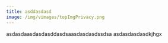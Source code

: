 ```yaml
---
title: asddasdasd
image: /img/vimages/topImgPrivacy.png
---
```

asdasdaasdasdasddasdsaasdasdasdssdsa
asdasdasdasdkjhgx
